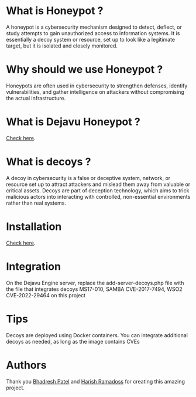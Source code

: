 # What is Honeypot ?
A honeypot is a cybersecurity mechanism designed to detect, deflect, or study attempts to gain unauthorized access to information systems. It is essentially a decoy system or resource, set up to look like a legitimate target, but it is isolated and closely monitored.
# Why should we use Honeypot ? 
Honeypots are often used in cybersecurity to strengthen defenses, identify vulnerabilities, and gather intelligence on attackers without compromising the actual infrastructure.
# What is Dejavu Honeypot ?
[Check here](https://github.com/bhdresh/Dejavu).
# What is decoys ?
A decoy in cybersecurity is a false or deceptive system, network, or resource set up to attract attackers and mislead them away from valuable or critical assets. Decoys are part of deception technology, which aims to trick malicious actors into interacting with controlled, non-essential environments rather than real systems.
# Installation 
[Check here](https://www.youtube.com/watch?v=FhF6fT8OHjA).
# Integration
On the Dejavu Engine server, replace the add-server-decoys.php file with the file that integrates decoys MS17-010, SAMBA CVE-2017-7494, WSO2 CVE-2022-29464 on this project
# Tips
Decoys are deployed using Docker containers. You can integrate additional decoys as needed, as long as the image contains CVEs
# Authors
Thank you [Bhadresh Patel](https://x.com/bhdresh) and [Harish Ramadoss](https://x.com/hramados) for creating this amazing project.

